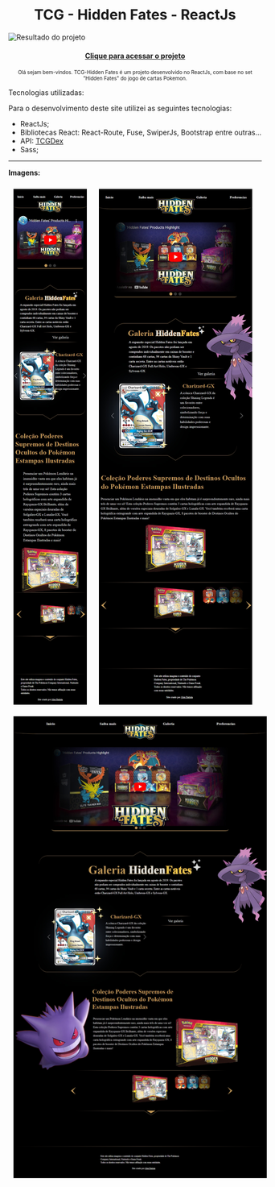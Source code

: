 <h1 align="center">
    TCG - Hidden Fates - ReactJs
</h1>

![Resultado do projeto](src/assets/images/mainpage.avif)

<h4 align="center"><a href="https://hiddenfates-wiki.netlify.app">Clique para acessar o projeto</a></h4>

<p align="center" style="font-size: 10px;">
   Olá sejam bem-vindos. TCG-Hidden Fates é um projeto desenvolvido no ReactJs, com base no set "Hidden Fates" do jogo de cartas Pokemon. 
</p>

Tecnologias utilizadas:

Para o desenvolvimento deste site utilizei as seguintes tecnologias:

- ReactJs;
- Bibliotecas React: React-Route, Fuse, SwiperJs, Bootstrap entre outras...
- API: <a href="https://tcgdex.dev">TCGDex</a>
- Sass;
---

**Imagens:**
<div>
    <img src="src/assets/images/iPhone.jpeg" alt="iPhone" style="margin: 10px;"/>
    <img src="src/assets/images/iPad.jpeg" alt="iPad" style="margin: 10px;"/>
    <img src="src/assets/images/MacBook.jpeg" alt="MacBook" style="margin: 10px;"/>
</div>

